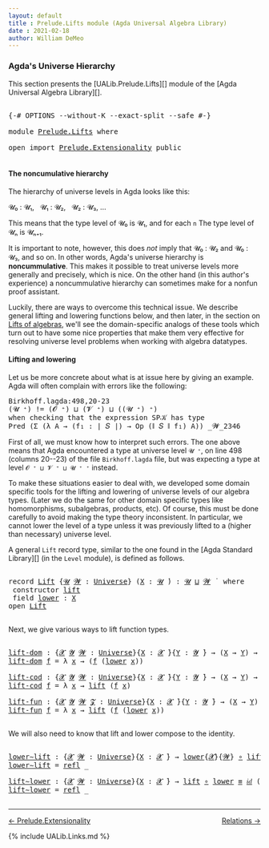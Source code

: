 ```yaml
---
layout: default
title : Prelude.Lifts module (Agda Universal Algebra Library)
date : 2021-02-18
author: William DeMeo
---
```


### <a id="agdas-universe-hierarchy">Agda's Universe Hierarchy</a>

This section presents the [UALib.Prelude.Lifts][] module of the [Agda Universal Algebra Library][].

<pre class="Agda">

<a id="311" class="Symbol">{-#</a> <a id="315" class="Keyword">OPTIONS</a> <a id="323" class="Pragma">--without-K</a> <a id="335" class="Pragma">--exact-split</a> <a id="349" class="Pragma">--safe</a> <a id="356" class="Symbol">#-}</a>

<a id="361" class="Keyword">module</a> <a id="368" href="Prelude.Lifts.html" class="Module">Prelude.Lifts</a> <a id="382" class="Keyword">where</a>

<a id="389" class="Keyword">open</a> <a id="394" class="Keyword">import</a> <a id="401" href="Prelude.Extensionality.html" class="Module">Prelude.Extensionality</a> <a id="424" class="Keyword">public</a>

</pre>

#### The noncumulative hierarchy

The hierarchy of universe levels in Agda looks like this:

𝓤₀ : 𝓤₁, &nbsp; 𝓤₁ : 𝓤₂, &nbsp; 𝓤₂ : 𝓤₃, …

This means that the type level of 𝓤₀ is 𝓤₁, and for each `n` The type level of 𝓤ₙ is 𝓤ₙ₊₁.

It is important to note, however, this does *not* imply that 𝓤₀ : 𝓤₂ and 𝓤₀ : 𝓤₃, and so on.  In other words, Agda's universe hierarchy is **noncummulative**.  This makes it possible to treat universe levels more generally and precisely, which is nice. On the other hand (in this author's experience) a noncummulative hierarchy can sometimes make for a nonfun proof assistant.

Luckily, there are ways to overcome this technical issue. We describe general lifting and lowering functions below, and then later, in the section on [Lifts of algebras](https://ualib.gitlab.io/Algebras.Algebras.html#lifts-of-algebras), we'll see the domain-specific analogs of these tools which turn out to have some nice properties that make them very effective for resolving universe level problems when working with algebra datatypes.

#### Lifting and lowering

Let us be more concrete about what is at issue here by giving an example. Agda will often complain with errors like the following:

<samp>
Birkhoff.lagda:498,20-23 <br>
(𝓤 ⁺) != (𝓞 ⁺) ⊔ (𝓥 ⁺) ⊔ ((𝓤 ⁺) ⁺) <br>
when checking that the expression SP𝒦 has type <br>
Pred (Σ (λ A → (f₁ : ∣ 𝑆 ∣) → Op (∥ 𝑆 ∥ f₁) A)) _𝓦_2346 <br>
</samp>

First of all, we must know how to interpret such errors. The one above means that Agda encountered a type at universe level `𝓤 ⁺`, on line 498 (columns 20--23) of the file `Birkhoff.lagda` file, but was expecting a type at level `𝓞 ⁺ ⊔ 𝓥 ⁺ ⊔ 𝓤 ⁺ ⁺` instead.

To make these situations easier to deal with, we developed some domain specific tools for the lifting and lowering of universe levels of our algebra types. (Later we do the same for other domain specific types like homomorphisms, subalgebras, products, etc).  Of course, this must be done carefully to avoid making the type theory inconsistent.  In particular, we cannot lower the level of a type unless it was previously lifted to a (higher than necessary) universe level.

A general `Lift` record type, similar to the one found in the [Agda Standard Library][] (in the `Level` module), is defined as follows.

<pre class="Agda">

<a id="2734" class="Keyword">record</a> <a id="Lift"></a><a id="2741" href="Prelude.Lifts.html#2741" class="Record">Lift</a> <a id="2746" class="Symbol">{</a><a id="2747" href="Prelude.Lifts.html#2747" class="Bound">𝓤</a> <a id="2749" href="Prelude.Lifts.html#2749" class="Bound">𝓦</a> <a id="2751" class="Symbol">:</a> <a id="2753" href="Agda.Primitive.html#423" class="Postulate">Universe</a><a id="2761" class="Symbol">}</a> <a id="2763" class="Symbol">(</a><a id="2764" href="Prelude.Lifts.html#2764" class="Bound">X</a> <a id="2766" class="Symbol">:</a> <a id="2768" href="Prelude.Lifts.html#2747" class="Bound">𝓤</a> <a id="2770" href="Universes.html#403" class="Function Operator">̇</a><a id="2771" class="Symbol">)</a> <a id="2773" class="Symbol">:</a> <a id="2775" href="Prelude.Lifts.html#2747" class="Bound">𝓤</a> <a id="2777" href="Agda.Primitive.html#636" class="Primitive Operator">⊔</a> <a id="2779" href="Prelude.Lifts.html#2749" class="Bound">𝓦</a> <a id="2781" href="Universes.html#403" class="Function Operator">̇</a>  <a id="2784" class="Keyword">where</a>
 <a id="2791" class="Keyword">constructor</a> <a id="lift"></a><a id="2803" href="Prelude.Lifts.html#2803" class="InductiveConstructor">lift</a>
 <a id="2809" class="Keyword">field</a> <a id="Lift.lower"></a><a id="2815" href="Prelude.Lifts.html#2815" class="Field">lower</a> <a id="2821" class="Symbol">:</a> <a id="2823" href="Prelude.Lifts.html#2764" class="Bound">X</a>
<a id="2825" class="Keyword">open</a> <a id="2830" href="Prelude.Lifts.html#2741" class="Module">Lift</a>

</pre>

Next, we give various ways to lift function types.

<pre class="Agda">

<a id="lift-dom"></a><a id="2914" href="Prelude.Lifts.html#2914" class="Function">lift-dom</a> <a id="2923" class="Symbol">:</a> <a id="2925" class="Symbol">{</a><a id="2926" href="Prelude.Lifts.html#2926" class="Bound">𝓧</a> <a id="2928" href="Prelude.Lifts.html#2928" class="Bound">𝓨</a> <a id="2930" href="Prelude.Lifts.html#2930" class="Bound">𝓦</a> <a id="2932" class="Symbol">:</a> <a id="2934" href="Agda.Primitive.html#423" class="Postulate">Universe</a><a id="2942" class="Symbol">}{</a><a id="2944" href="Prelude.Lifts.html#2944" class="Bound">X</a> <a id="2946" class="Symbol">:</a> <a id="2948" href="Prelude.Lifts.html#2926" class="Bound">𝓧</a> <a id="2950" href="Universes.html#403" class="Function Operator">̇</a><a id="2951" class="Symbol">}{</a><a id="2953" href="Prelude.Lifts.html#2953" class="Bound">Y</a> <a id="2955" class="Symbol">:</a> <a id="2957" href="Prelude.Lifts.html#2928" class="Bound">𝓨</a> <a id="2959" href="Universes.html#403" class="Function Operator">̇</a><a id="2960" class="Symbol">}</a> <a id="2962" class="Symbol">→</a> <a id="2964" class="Symbol">(</a><a id="2965" href="Prelude.Lifts.html#2944" class="Bound">X</a> <a id="2967" class="Symbol">→</a> <a id="2969" href="Prelude.Lifts.html#2953" class="Bound">Y</a><a id="2970" class="Symbol">)</a> <a id="2972" class="Symbol">→</a> <a id="2974" class="Symbol">(</a><a id="2975" href="Prelude.Lifts.html#2741" class="Record">Lift</a><a id="2979" class="Symbol">{</a><a id="2980" href="Prelude.Lifts.html#2926" class="Bound">𝓧</a><a id="2981" class="Symbol">}{</a><a id="2983" href="Prelude.Lifts.html#2930" class="Bound">𝓦</a><a id="2984" class="Symbol">}</a> <a id="2986" href="Prelude.Lifts.html#2944" class="Bound">X</a> <a id="2988" class="Symbol">→</a> <a id="2990" href="Prelude.Lifts.html#2953" class="Bound">Y</a><a id="2991" class="Symbol">)</a>
<a id="2993" href="Prelude.Lifts.html#2914" class="Function">lift-dom</a> <a id="3002" href="Prelude.Lifts.html#3002" class="Bound">f</a> <a id="3004" class="Symbol">=</a> <a id="3006" class="Symbol">λ</a> <a id="3008" href="Prelude.Lifts.html#3008" class="Bound">x</a> <a id="3010" class="Symbol">→</a> <a id="3012" class="Symbol">(</a><a id="3013" href="Prelude.Lifts.html#3002" class="Bound">f</a> <a id="3015" class="Symbol">(</a><a id="3016" href="Prelude.Lifts.html#2815" class="Field">lower</a> <a id="3022" href="Prelude.Lifts.html#3008" class="Bound">x</a><a id="3023" class="Symbol">))</a>

<a id="lift-cod"></a><a id="3027" href="Prelude.Lifts.html#3027" class="Function">lift-cod</a> <a id="3036" class="Symbol">:</a> <a id="3038" class="Symbol">{</a><a id="3039" href="Prelude.Lifts.html#3039" class="Bound">𝓧</a> <a id="3041" href="Prelude.Lifts.html#3041" class="Bound">𝓨</a> <a id="3043" href="Prelude.Lifts.html#3043" class="Bound">𝓦</a> <a id="3045" class="Symbol">:</a> <a id="3047" href="Agda.Primitive.html#423" class="Postulate">Universe</a><a id="3055" class="Symbol">}{</a><a id="3057" href="Prelude.Lifts.html#3057" class="Bound">X</a> <a id="3059" class="Symbol">:</a> <a id="3061" href="Prelude.Lifts.html#3039" class="Bound">𝓧</a> <a id="3063" href="Universes.html#403" class="Function Operator">̇</a><a id="3064" class="Symbol">}{</a><a id="3066" href="Prelude.Lifts.html#3066" class="Bound">Y</a> <a id="3068" class="Symbol">:</a> <a id="3070" href="Prelude.Lifts.html#3041" class="Bound">𝓨</a> <a id="3072" href="Universes.html#403" class="Function Operator">̇</a><a id="3073" class="Symbol">}</a> <a id="3075" class="Symbol">→</a> <a id="3077" class="Symbol">(</a><a id="3078" href="Prelude.Lifts.html#3057" class="Bound">X</a> <a id="3080" class="Symbol">→</a> <a id="3082" href="Prelude.Lifts.html#3066" class="Bound">Y</a><a id="3083" class="Symbol">)</a> <a id="3085" class="Symbol">→</a> <a id="3087" class="Symbol">(</a><a id="3088" href="Prelude.Lifts.html#3057" class="Bound">X</a> <a id="3090" class="Symbol">→</a> <a id="3092" href="Prelude.Lifts.html#2741" class="Record">Lift</a><a id="3096" class="Symbol">{</a><a id="3097" href="Prelude.Lifts.html#3041" class="Bound">𝓨</a><a id="3098" class="Symbol">}{</a><a id="3100" href="Prelude.Lifts.html#3043" class="Bound">𝓦</a><a id="3101" class="Symbol">}</a> <a id="3103" href="Prelude.Lifts.html#3066" class="Bound">Y</a><a id="3104" class="Symbol">)</a>
<a id="3106" href="Prelude.Lifts.html#3027" class="Function">lift-cod</a> <a id="3115" href="Prelude.Lifts.html#3115" class="Bound">f</a> <a id="3117" class="Symbol">=</a> <a id="3119" class="Symbol">λ</a> <a id="3121" href="Prelude.Lifts.html#3121" class="Bound">x</a> <a id="3123" class="Symbol">→</a> <a id="3125" href="Prelude.Lifts.html#2803" class="InductiveConstructor">lift</a> <a id="3130" class="Symbol">(</a><a id="3131" href="Prelude.Lifts.html#3115" class="Bound">f</a> <a id="3133" href="Prelude.Lifts.html#3121" class="Bound">x</a><a id="3134" class="Symbol">)</a>

<a id="lift-fun"></a><a id="3137" href="Prelude.Lifts.html#3137" class="Function">lift-fun</a> <a id="3146" class="Symbol">:</a> <a id="3148" class="Symbol">{</a><a id="3149" href="Prelude.Lifts.html#3149" class="Bound">𝓧</a> <a id="3151" href="Prelude.Lifts.html#3151" class="Bound">𝓨</a> <a id="3153" href="Prelude.Lifts.html#3153" class="Bound">𝓦</a> <a id="3155" href="Prelude.Lifts.html#3155" class="Bound">𝓩</a> <a id="3157" class="Symbol">:</a> <a id="3159" href="Agda.Primitive.html#423" class="Postulate">Universe</a><a id="3167" class="Symbol">}{</a><a id="3169" href="Prelude.Lifts.html#3169" class="Bound">X</a> <a id="3171" class="Symbol">:</a> <a id="3173" href="Prelude.Lifts.html#3149" class="Bound">𝓧</a> <a id="3175" href="Universes.html#403" class="Function Operator">̇</a><a id="3176" class="Symbol">}{</a><a id="3178" href="Prelude.Lifts.html#3178" class="Bound">Y</a> <a id="3180" class="Symbol">:</a> <a id="3182" href="Prelude.Lifts.html#3151" class="Bound">𝓨</a> <a id="3184" href="Universes.html#403" class="Function Operator">̇</a><a id="3185" class="Symbol">}</a> <a id="3187" class="Symbol">→</a> <a id="3189" class="Symbol">(</a><a id="3190" href="Prelude.Lifts.html#3169" class="Bound">X</a> <a id="3192" class="Symbol">→</a> <a id="3194" href="Prelude.Lifts.html#3178" class="Bound">Y</a><a id="3195" class="Symbol">)</a> <a id="3197" class="Symbol">→</a> <a id="3199" class="Symbol">(</a><a id="3200" href="Prelude.Lifts.html#2741" class="Record">Lift</a><a id="3204" class="Symbol">{</a><a id="3205" href="Prelude.Lifts.html#3149" class="Bound">𝓧</a><a id="3206" class="Symbol">}{</a><a id="3208" href="Prelude.Lifts.html#3153" class="Bound">𝓦</a><a id="3209" class="Symbol">}</a> <a id="3211" href="Prelude.Lifts.html#3169" class="Bound">X</a> <a id="3213" class="Symbol">→</a> <a id="3215" href="Prelude.Lifts.html#2741" class="Record">Lift</a><a id="3219" class="Symbol">{</a><a id="3220" href="Prelude.Lifts.html#3151" class="Bound">𝓨</a><a id="3221" class="Symbol">}{</a><a id="3223" href="Prelude.Lifts.html#3155" class="Bound">𝓩</a><a id="3224" class="Symbol">}</a> <a id="3226" href="Prelude.Lifts.html#3178" class="Bound">Y</a><a id="3227" class="Symbol">)</a>
<a id="3229" href="Prelude.Lifts.html#3137" class="Function">lift-fun</a> <a id="3238" href="Prelude.Lifts.html#3238" class="Bound">f</a> <a id="3240" class="Symbol">=</a> <a id="3242" class="Symbol">λ</a> <a id="3244" href="Prelude.Lifts.html#3244" class="Bound">x</a> <a id="3246" class="Symbol">→</a> <a id="3248" href="Prelude.Lifts.html#2803" class="InductiveConstructor">lift</a> <a id="3253" class="Symbol">(</a><a id="3254" href="Prelude.Lifts.html#3238" class="Bound">f</a> <a id="3256" class="Symbol">(</a><a id="3257" href="Prelude.Lifts.html#2815" class="Field">lower</a> <a id="3263" href="Prelude.Lifts.html#3244" class="Bound">x</a><a id="3264" class="Symbol">))</a>

</pre>

We will also need to know that lift and lower compose to the identity.

<pre class="Agda">

<a id="lower∼lift"></a><a id="3366" href="Prelude.Lifts.html#3366" class="Function">lower∼lift</a> <a id="3377" class="Symbol">:</a> <a id="3379" class="Symbol">{</a><a id="3380" href="Prelude.Lifts.html#3380" class="Bound">𝓧</a> <a id="3382" href="Prelude.Lifts.html#3382" class="Bound">𝓦</a> <a id="3384" class="Symbol">:</a> <a id="3386" href="Agda.Primitive.html#423" class="Postulate">Universe</a><a id="3394" class="Symbol">}{</a><a id="3396" href="Prelude.Lifts.html#3396" class="Bound">X</a> <a id="3398" class="Symbol">:</a> <a id="3400" href="Prelude.Lifts.html#3380" class="Bound">𝓧</a> <a id="3402" href="Universes.html#403" class="Function Operator">̇</a><a id="3403" class="Symbol">}</a> <a id="3405" class="Symbol">→</a> <a id="3407" href="Prelude.Lifts.html#2815" class="Field">lower</a><a id="3412" class="Symbol">{</a><a id="3413" href="Prelude.Lifts.html#3380" class="Bound">𝓧</a><a id="3414" class="Symbol">}{</a><a id="3416" href="Prelude.Lifts.html#3382" class="Bound">𝓦</a><a id="3417" class="Symbol">}</a> <a id="3419" href="MGS-MLTT.html#3813" class="Function Operator">∘</a> <a id="3421" href="Prelude.Lifts.html#2803" class="InductiveConstructor">lift</a> <a id="3426" href="Prelude.Inverses.html#621" class="Datatype Operator">≡</a> <a id="3428" href="MGS-MLTT.html#3778" class="Function">𝑖𝑑</a> <a id="3431" href="Prelude.Lifts.html#3396" class="Bound">X</a>
<a id="3433" href="Prelude.Lifts.html#3366" class="Function">lower∼lift</a> <a id="3444" class="Symbol">=</a> <a id="3446" href="Prelude.Equality.html#1638" class="InductiveConstructor">refl</a> <a id="3451" class="Symbol">_</a>

<a id="lift∼lower"></a><a id="3454" href="Prelude.Lifts.html#3454" class="Function">lift∼lower</a> <a id="3465" class="Symbol">:</a> <a id="3467" class="Symbol">{</a><a id="3468" href="Prelude.Lifts.html#3468" class="Bound">𝓧</a> <a id="3470" href="Prelude.Lifts.html#3470" class="Bound">𝓦</a> <a id="3472" class="Symbol">:</a> <a id="3474" href="Agda.Primitive.html#423" class="Postulate">Universe</a><a id="3482" class="Symbol">}{</a><a id="3484" href="Prelude.Lifts.html#3484" class="Bound">X</a> <a id="3486" class="Symbol">:</a> <a id="3488" href="Prelude.Lifts.html#3468" class="Bound">𝓧</a> <a id="3490" href="Universes.html#403" class="Function Operator">̇</a><a id="3491" class="Symbol">}</a> <a id="3493" class="Symbol">→</a> <a id="3495" href="Prelude.Lifts.html#2803" class="InductiveConstructor">lift</a> <a id="3500" href="MGS-MLTT.html#3813" class="Function Operator">∘</a> <a id="3502" href="Prelude.Lifts.html#2815" class="Field">lower</a> <a id="3508" href="Prelude.Inverses.html#621" class="Datatype Operator">≡</a> <a id="3510" href="MGS-MLTT.html#3778" class="Function">𝑖𝑑</a> <a id="3513" class="Symbol">(</a><a id="3514" href="Prelude.Lifts.html#2741" class="Record">Lift</a><a id="3518" class="Symbol">{</a><a id="3519" href="Prelude.Lifts.html#3468" class="Bound">𝓧</a><a id="3520" class="Symbol">}{</a><a id="3522" href="Prelude.Lifts.html#3470" class="Bound">𝓦</a><a id="3523" class="Symbol">}</a> <a id="3525" href="Prelude.Lifts.html#3484" class="Bound">X</a><a id="3526" class="Symbol">)</a>
<a id="3528" href="Prelude.Lifts.html#3454" class="Function">lift∼lower</a> <a id="3539" class="Symbol">=</a> <a id="3541" href="Prelude.Equality.html#1638" class="InductiveConstructor">refl</a> <a id="3546" class="Symbol">_</a>

</pre>


---------------

[← Prelude.Extensionality](Prelude.Extensionality.html)
<span style="float:right;">[Relations →](Relations.html)</span>

{% include UALib.Links.md %}

